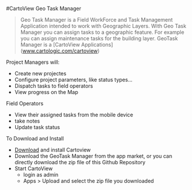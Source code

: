#CartoView Geo Task Manager 

>Geo Task Manager is a Field WorkForce and Task Management Application intended to work with Geographic Layers.
>With Geo Task Manager you can assign tasks to a geographic feature. For example you can assign maintenance tasks for the building layer.
>GeoTask Manager is a [CartoView Applications] (www.cartologic.com/cartoview)

Project Managers will:
- Create new projectes
- Configure project parameters, like status types...
- Dispatch tasks to field operators
- View progress on the Map

Field Operators
- View their assigned tasks from the mobile device
- take notes
- Update task status

To Download and Install
- [Download](http://cartologic.com/cartoview/download/) and install Cartoview 
-  Download the GeoTask Manager from the app market, or you can directly download the zip file of this Github Repository
- Start CartoView
    * login as admin
    * Apps > Upload and select the zip file you downloaded
